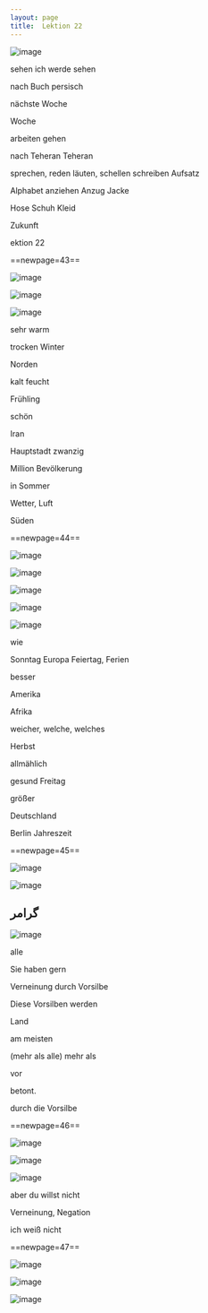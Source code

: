 ```yaml
---
layout: page
title:  Lektion 22
---
```



![image](/assets/s/045.png-09.png)

sehen ich werde sehen

nach Buch persisch

nächste Woche

Woche

arbeiten gehen

nach Teheran Teheran



sprechen, reden läuten, schellen schreiben Aufsatz

Alphabet anziehen Anzug Jacke

Hose Schuh Kleid

Zukunft

ektion 22



==newpage=43==

![image](/assets/s/046.png-02.png)

![image](/assets/s/2col/046.png-05_1L.png)

![image](/assets/s/2col/046.png-05_2R.png)

sehr warm

trocken Winter

Norden

kalt feucht

Frühling

schön



Iran

Hauptstadt zwanzig

Million Bevölkerung

in Sommer

Wetter, Luft

Süden



==newpage=44==

![image](/assets/s/2col/047.png-02_1L.png)

![image](/assets/s/2col/047.png-02_2R.png)

![image](/assets/s/047.png-03.png)

![image](/assets/s/2col/047.png-05_1L.png)

![image](/assets/s/2col/047.png-05_2R.png)

wie

Sonntag Europa Feiertag, Ferien

besser

Amerika

Afrika

weicher, welche, welches



Herbst

allmählich

gesund Freitag

größer

Deutschland

Berlin Jahreszeit



==newpage=45==

![image](/assets/s/2col/048.png-02_1L.png)

![image](/assets/s/2col/048.png-02_2R.png)

## گرامر

![image](/assets/s/048.png-04.png)

alle

Sie haben gern

Verneinung durch Vorsilbe

Diese Vorsilben werden



Land

am meisten

(mehr als alle) mehr als

vor

betont.

durch die Vorsilbe



==newpage=46==

![image](/assets/s/049.png-02.png)

![image](/assets/s/2col/049.png-03_1L.png)

![image](/assets/s/2col/049.png-03_2R.png)

aber du willst nicht



Verneinung, Negation

ich weiß nicht



==newpage=47==

![image](/assets/s/2col/050.png-02_1L.png)

![image](/assets/s/2col/050.png-02_2R.png)

![image](/assets/s/050.png-04.png)

